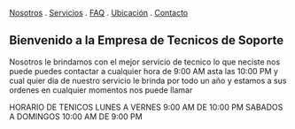 [Nosotros](./nosotros.md) . [Servicios](./servicios.md) . [FAQ](FAQ.md) . [Ubicación](ubicacion.md) . [Contacto](./contacto.md)

## Bienvenido a la Empresa de  Tecnicos de Soporte

Nosotros le brindamos  con el mejor servicio de tecnico  lo que neciste nos puede puedes contactar a cualquier hora de 9:00 AM asta las 10:00 PM y cual quier dia de  nuestro servicio le brinda por todo un año  y  estamos a sus ordenes  en cualquier momentos nos  puede llamar

HORARIO  DE TENICOS
LUNES A VERNES 9:00 AM DE 10:00 PM
SABADOS A DOMINGOS 10:00 AM DE 9:00 PM

